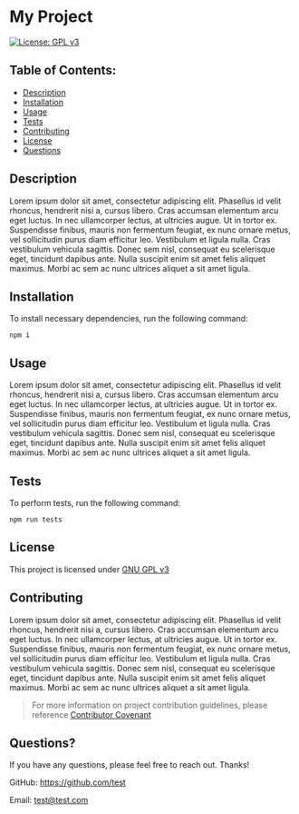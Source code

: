# My Project

  [![License: GPL v3](https://img.shields.io/badge/License-GPLv3-blue.svg)](https://www.gnu.org/licenses/gpl-3.0)

  ## Table of Contents:

  * [Description](#description)
  * [Installation](#installation)
  * [Usage](#usage)
  * [Tests](#tests)
  * [Contributing](#contributing)
  * [License](#license)
  * [Questions](#questions)
  

  ## Description

  Lorem ipsum dolor sit amet, consectetur adipiscing elit. Phasellus id velit rhoncus, hendrerit nisi a, cursus libero. Cras accumsan elementum arcu eget luctus. In nec ullamcorper lectus, at ultricies augue. Ut in tortor ex. Suspendisse finibus, mauris non fermentum feugiat, ex nunc ornare metus, vel sollicitudin purus diam efficitur leo. Vestibulum et ligula nulla. Cras vestibulum vehicula sagittis. Donec sem nisl, consequat eu scelerisque eget, tincidunt dapibus ante. Nulla suscipit enim sit amet felis aliquet maximus. Morbi ac sem ac nunc ultrices aliquet a sit amet ligula.


  ## Installation

  To install necessary dependencies, run the following command:

    npm i


  ## Usage

  Lorem ipsum dolor sit amet, consectetur adipiscing elit. Phasellus id velit rhoncus, hendrerit nisi a, cursus libero. Cras accumsan elementum arcu eget luctus. In nec ullamcorper lectus, at ultricies augue. Ut in tortor ex. Suspendisse finibus, mauris non fermentum feugiat, ex nunc ornare metus, vel sollicitudin purus diam efficitur leo. Vestibulum et ligula nulla. Cras vestibulum vehicula sagittis. Donec sem nisl, consequat eu scelerisque eget, tincidunt dapibus ante. Nulla suscipit enim sit amet felis aliquet maximus. Morbi ac sem ac nunc ultrices aliquet a sit amet ligula.


  ## Tests

  To perform tests, run the following command:

    npm run tests


  ## License
  
  This project is licensed under [GNU GPL v3](https://www.gnu.org/licenses/gpl-3.0)


  ## Contributing
  
  Lorem ipsum dolor sit amet, consectetur adipiscing elit. Phasellus id velit rhoncus, hendrerit nisi a, cursus libero. Cras accumsan elementum arcu eget luctus. In nec ullamcorper lectus, at ultricies augue. Ut in tortor ex. Suspendisse finibus, mauris non fermentum feugiat, ex nunc ornare metus, vel sollicitudin purus diam efficitur leo. Vestibulum et ligula nulla. Cras vestibulum vehicula sagittis. Donec sem nisl, consequat eu scelerisque eget, tincidunt dapibus ante. Nulla suscipit enim sit amet felis aliquet maximus. Morbi ac sem ac nunc ultrices aliquet a sit amet ligula.

  > For more information on project contribution guidelines, please reference [Contributor Covenant](https://www.contributor-covenant.org/)

  ## Questions?

  If you have any questions, please feel free to reach out. Thanks!

  GitHub: https://github.com/test

  Email: test@test.com

